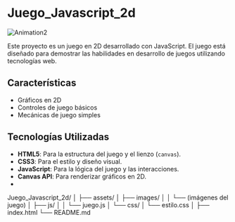# Juego_Javascript_2d

![Animation2](https://github.com/user-attachments/assets/9a8fc04b-f38f-4209-a036-147dbc17489c)

Este proyecto es un juego en 2D desarrollado con JavaScript. El juego está diseñado para demostrar las habilidades en desarrollo de juegos utilizando tecnologías web. 

## Características

- Gráficos en 2D
- Controles de juego básicos
- Mecánicas de juego simples

## Tecnologías Utilizadas

- **HTML5**: Para la estructura del juego y el lienzo (`canvas`).
- **CSS3**: Para el estilo y diseño visual.
- **JavaScript**: Para la lógica del juego y las interacciones.
- **Canvas API**: Para renderizar gráficos en 2D.
- 

Juego_Javascript_2d/
│
├── assets/
│   ├── images/
│   │   └── (imágenes del juego)
│   ├── js/
│   │   └── juego.js
│   └── css/
│       └── estilo.css
│
├── index.html
└── README.md


